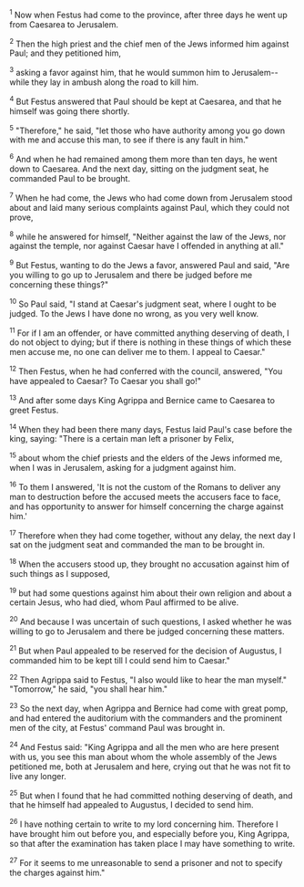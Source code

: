 <sup>1</sup> 
Now when Festus had come to the province, after three days he went up from Caesarea to Jerusalem. 

<sup>2</sup> 
Then the high priest and the chief men of the Jews informed him against Paul; and they petitioned him, 

<sup>3</sup> 
asking a favor against him, that he would summon him to Jerusalem--while they lay in ambush along the road to kill him. 

<sup>4</sup> 
But Festus answered that Paul should be kept at Caesarea, and that he himself was going there shortly. 

<sup>5</sup> 
"Therefore," he said, "let those who have authority among you go down with me and accuse this man, to see if there is any fault in him." 

<sup>6</sup> 
And when he had remained among them more than ten days, he went down to Caesarea. And the next day, sitting on the judgment seat, he commanded Paul to be brought. 

<sup>7</sup> 
When he had come, the Jews who had come down from Jerusalem stood about and laid many serious complaints against Paul, which they could not prove, 

<sup>8</sup> 
while he answered for himself, "Neither against the law of the Jews, nor against the temple, nor against Caesar have I offended in anything at all." 

<sup>9</sup> 
But Festus, wanting to do the Jews a favor, answered Paul and said, "Are you willing to go up to Jerusalem and there be judged before me concerning these things?" 

<sup>10</sup> 
So Paul said, "I stand at Caesar's judgment seat, where I ought to be judged. To the Jews I have done no wrong, as you very well know. 

<sup>11</sup> 
For if I am an offender, or have committed anything deserving of death, I do not object to dying; but if there is nothing in these things of which these men accuse me, no one can deliver me to them. I appeal to Caesar." 

<sup>12</sup> 
Then Festus, when he had conferred with the council, answered, "You have appealed to Caesar? To Caesar you shall go!" 

<sup>13</sup> 
And after some days King Agrippa and Bernice came to Caesarea to greet Festus. 

<sup>14</sup> 
When they had been there many days, Festus laid Paul's case before the king, saying: "There is a certain man left a prisoner by Felix, 

<sup>15</sup> 
about whom the chief priests and the elders of the Jews informed me, when I was in Jerusalem, asking for a judgment against him. 

<sup>16</sup> 
To them I answered, 'It is not the custom of the Romans to deliver any man to destruction before the accused meets the accusers face to face, and has opportunity to answer for himself concerning the charge against him.' 

<sup>17</sup> 
Therefore when they had come together, without any delay, the next day I sat on the judgment seat and commanded the man to be brought in. 

<sup>18</sup> 
When the accusers stood up, they brought no accusation against him of such things as I supposed, 

<sup>19</sup> 
but had some questions against him about their own religion and about a certain Jesus, who had died, whom Paul affirmed to be alive. 

<sup>20</sup> 
And because I was uncertain of such questions, I asked whether he was willing to go to Jerusalem and there be judged concerning these matters. 

<sup>21</sup> 
But when Paul appealed to be reserved for the decision of Augustus, I commanded him to be kept till I could send him to Caesar." 

<sup>22</sup> 
Then Agrippa said to Festus, "I also would like to hear the man myself." "Tomorrow," he said, "you shall hear him." 

<sup>23</sup> 
So the next day, when Agrippa and Bernice had come with great pomp, and had entered the auditorium with the commanders and the prominent men of the city, at Festus' command Paul was brought in. 

<sup>24</sup> 
And Festus said: "King Agrippa and all the men who are here present with us, you see this man about whom the whole assembly of the Jews petitioned me, both at Jerusalem and here, crying out that he was not fit to live any longer. 

<sup>25</sup> 
But when I found that he had committed nothing deserving of death, and that he himself had appealed to Augustus, I decided to send him. 

<sup>26</sup> 
I have nothing certain to write to my lord concerning him. Therefore I have brought him out before you, and especially before you, King Agrippa, so that after the examination has taken place I may have something to write. 

<sup>27</sup> 
For it seems to me unreasonable to send a prisoner and not to specify the charges against him."